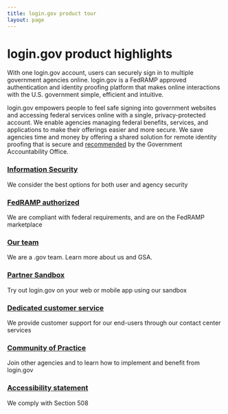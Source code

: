 ```yaml
---
title: login.gov product tour
layout: page
---
```


# login.gov product highlights

With one login.gov account, users can securely sign in to multiple government agencies online. login.gov is a FedRAMP approved authentication and identity proofing platform that makes online interactions with the U.S. government simple, efficient and intuitive.

login.gov empowers people to feel safe signing into government websites and accessing federal services online with a single, privacy-protected account. We enable agencies managing federal benefits, services, and applications to make their offerings easier and more secure. We save agencies time and money by offering a shared solution for remote identity proofing that is secure and [recommended](https://www.gao.gov/products/GAO-19-288) by the Government Accountability Office.



<div class="grid-row grid-gap flex-align-stretch margin-top-4">
  <div class="tablet:grid-col margin-top-2 tablet:margin-top-0 display-flex flex-align-stretch border border-solid border-width-1px radius-md border-gray-10 shadow-1 padding-5 margin-x-05">
    <div class="site-docs-card-link">
      <h3 class="font-lang-lg margin-0">
        <a href="{{ site.baseurl }}/security" class="block-link text-no-underline text-primary hover:text-underline">Information Security</a>
      </h3>
      <p class="margin-top-1">We consider the best options for both user and agency security</p>
    </div>
  </div>
    <div class="tablet:grid-col margin-top-2 tablet:margin-top-0 display-flex flex-align-stretch border border-solid border-width-1px radius-md border-gray-10 shadow-1 padding-5 margin-x-05">
    <div class="site-docs-card-link">
      <h3 class="font-lang-lg margin-0">
        <a href="https://marketplace.fedramp.gov/#/product/logingov?sort=productName" class="block-link text-no-underline text-primary hover:text-underline">FedRAMP authorized</a>
      </h3>
      <p class="margin-top-1">We are compliant with federal requirements, and are on the FedRAMP marketplace</p>
    </div>
  </div>
</div>
<div class="grid-row grid-gap flex-align-stretch margin-top-4">
  <div class="tablet:grid-col margin-top-2 tablet:margin-top-0 display-flex flex-align-stretch border border-solid border-width-1px radius-md border-gray-10 shadow-1 padding-5 margin-x-05">
    <div class="site-docs-card-link">
      <h3 class="font-lang-lg margin-0">
        <a href="{{ site.baseurl }}/our-team" class="block-link text-no-underline text-primary hover:text-underline">Our team</a>
      </h3>
      <p class="margin-top-1">We are a .gov team. Learn more about us and GSA.</p>
    </div>
  </div>
    <div class="tablet:grid-col margin-top-2 tablet:margin-top-0 display-flex flex-align-stretch border border-solid border-width-1px radius-md border-gray-10 shadow-1 padding-5 margin-x-05">
    <div class="site-docs-card-link">
      <h3 class="font-lang-lg margin-0">
        <a href="{{ site.baseurl }}/sandbox" class="block-link text-no-underline text-primary hover:text-underline">Partner Sandbox</a>
      </h3>
      <p class="margin-top-1">Try out login.gov on your web or mobile app using our sandbox</p>
    </div>
  </div>
</div>
<div class="grid-row grid-gap flex-align-stretch margin-top-4">
  <div class="tablet:grid-col margin-top-2 tablet:margin-top-0 display-flex flex-align-stretch border border-solid border-width-1px radius-md border-gray-10 shadow-1 padding-5 margin-x-05">
    <div class="site-docs-card-link">
      <h3 class="font-lang-lg margin-0">
        <a href="{{ site.baseurl }}/customer-service" class="block-link text-no-underline text-primary hover:text-underline">Dedicated customer service</a>
      </h3>
      <p class="margin-top-1">We provide customer support for our end-users through our contact center services</p>
    </div>
  </div>
  <div class="tablet:grid-col margin-top-2 tablet:margin-top-0 display-flex flex-align-stretch border border-solid border-width-1px radius-md border-gray-10 shadow-1 padding-5 margin-x-05">
    <div class="site-docs-card-link">
      <h3 class="font-lang-lg margin-0">
        <a href="{{ site.baseurl }}/community-of-practice" class="block-link text-no-underline text-primary hover:text-underline">Community of Practice</a>
      </h3>
      <p class="margin-top-1">Join other agencies and to learn how to implement and benefit from login.gov</p>
    </div>
  </div>
</div>
<div class="grid-row grid-gap flex-align-stretch margin-top-4">
<div class="tablet:grid-col margin-top-2 tablet:margin-top-0 display-flex flex-align-stretch border border-solid border-width-1px radius-md border-gray-10 shadow-1 padding-5 margin-x-05">
    <div class="site-docs-card-link">
      <h3 class="font-lang-lg margin-0">
        <a href="{{ site.baseurl }}/accessibility" class="block-link text-no-underline text-primary hover:text-underline">Accessibility statement</a>
      </h3>
      <p class="margin-top-1">We comply with Section 508</p>
    </div>
  </div>
</div>
